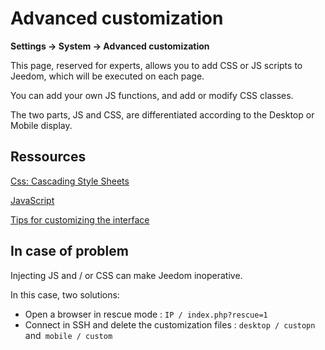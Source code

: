 # Advanced customization
**Settings → System → Advanced customization**

This page, reserved for experts, allows you to add CSS or JS scripts to Jeedom, which will be executed on each page.

You can add your own JS functions, and add or modify CSS classes.

The two parts, JS and CSS, are differentiated according to the Desktop or Mobile display.

## Ressources

[Css: Cascading Style Sheets](https://developer.mozilla.org/en-US/docs/Web/CSS)

[JavaScript](https://developer.mozilla.org/en-US/docs/Web/JavaScript)

[Tips for customizing the interface](https://kiboost.github.io/jeedom_docs/jeedomV4Tips/Interface/)

## In case of problem

Injecting JS and / or CSS can make Jeedom inoperative.

In this case, two solutions:

- Open a browser in rescue mode : `IP / index.php?rescue=1`
- Connect in SSH and delete the customization files : `desktop / custopn` and` mobile / custom`

